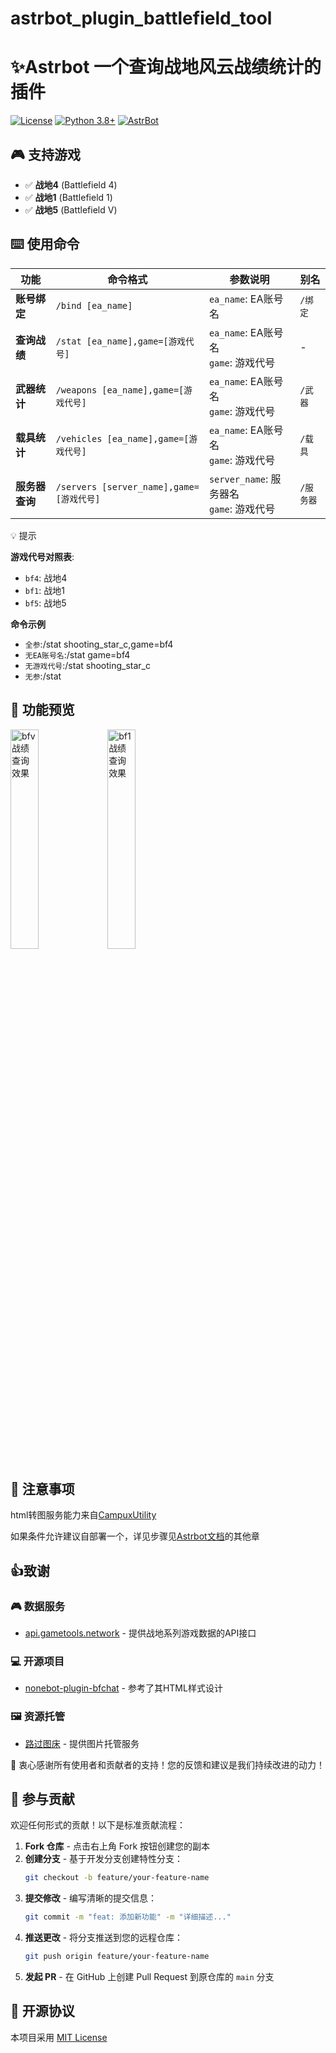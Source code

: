 # astrbot_plugin_battlefield_tool

# ✨Astrbot 一个查询战地风云战绩统计的插件

[![License](https://img.shields.io/badge/License-MIT-green.svg)](https://opensource.org/licenses/MIT)
[![Python 3.8+](https://img.shields.io/badge/Python-3.8%2B-blue.svg)](https://www.python.org/)
[![AstrBot](https://img.shields.io/badge/AstrBot-3.4%2B-orange.svg)](https://github.com/Soulter/AstrBot)

## 🎮 支持游戏

- ✅ **战地4** (Battlefield 4)
- ✅ **战地1** (Battlefield 1)
- ✅ **战地5** (Battlefield V)

## ⌨️ 使用命令

| 功能 | 命令格式 | 参数说明                                             | 别名 |
|------|----------|--------------------------------------------------|------|
| **账号绑定** | `/bind [ea_name]` | `ea_name`: EA账号名                                 | `/绑定` |
| **查询战绩** | `/stat [ea_name],game=[游戏代号]` | `ea_name`: EA账号名<br>`game`: 游戏代号    | - |
| **武器统计** | `/weapons [ea_name],game=[游戏代号]` | `ea_name`: EA账号名<br>`game`: 游戏代号    | `/武器` |
| **载具统计** | `/vehicles [ea_name],game=[游戏代号]` | `ea_name`: EA账号名<br>`game`: 游戏代号    | `/载具` |
| **服务器查询** | `/servers [server_name],game=[游戏代号]` | `server_name`: 服务器名<br>`game`: 游戏代号 | `/服务器` |
💡 提示

**游戏代号对照表**:
- `bf4`: 战地4
- `bf1`: 战地1
- `bf5`: 战地5

**命令示例**
- `全参`:/stat shooting_star_c,game=bf4
- `无EA账号名`:/stat game=bf4
- `无游戏代号`:/stat shooting_star_c
- `无参`:/stat

## 🌟 功能预览

<div>
  <img src="https://s21.ax1x.com/2025/07/19/pV3xLwQ.jpg" width="30%" alt="bfv战绩查询效果"/>
  <img src="https://s21.ax1x.com/2025/07/19/pV3xjFs.jpg" width="30%" alt="bf1战绩查询效果"/>
</div>

## 📌 注意事项

html转图服务能力来自[CampuxUtility](https://github.com/idoknow/CampuxUtility)  

如果条件允许建议自部署一个，详见步骤见[Astrbot文档](https://astrbot.app/)的其他章

## 👍致谢
### 🎮 数据服务
- [api.gametools.network](https://api.gametools.network) - 提供战地系列游戏数据的API接口

### 💻 开源项目
- [nonebot-plugin-bfchat](https://github.com/050644zf/nonebot-plugin-bfchat) - 参考了其HTML样式设计

### 🖼️ 资源托管
- [路过图床](https://imgse.com/) - 提供图片托管服务

🙌 衷心感谢所有使用者和贡献者的支持！您的反馈和建议是我们持续改进的动力！

## 🤝 参与贡献
欢迎任何形式的贡献！以下是标准贡献流程：

1. **Fork 仓库** - 点击右上角 Fork 按钮创建您的副本
2. **创建分支** - 基于开发分支创建特性分支：
   ```bash
   git checkout -b feature/your-feature-name
   ```
3. **提交修改** - 编写清晰的提交信息：
   ```bash
   git commit -m "feat: 添加新功能" -m "详细描述..."
   ```
4. **推送更改** - 将分支推送到您的远程仓库：
   ```bash
   git push origin feature/your-feature-name
   ```
5. **发起 PR** - 在 GitHub 上创建 Pull Request 到原仓库的 `main` 分支

## 📜 开源协议
本项目采用 [MIT License](LICENSE)
